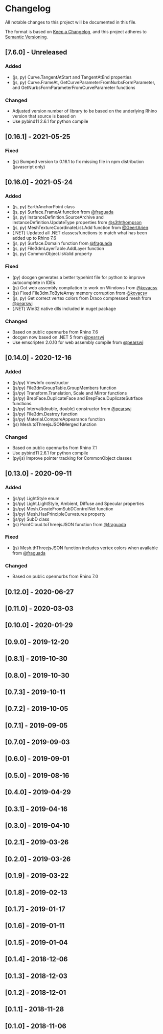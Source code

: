 # Changelog
All notable changes to this project will be documented in this file.

The format is based on [Keep a Changelog](https://keepachangelog.com/en/1.0.0/),
and this project adheres to [Semantic Versioning](https://semver.org/spec/v2.0.0.html).

## [7.6.0] - Unreleased
### Added
- (js, py) Curve.TangentAtStart and TangentAtEnd properties
- (js, py) Curve.FrameAt, GetCurveParameterFromNurbsFormParameter, and GetNurbsFormParameterFromCurveParameter functions

### Changed
- Adjusted version number of library to be based on the underlying Rhino version that source is based on
- Use pybind11 2.6.1 for python compile

## [0.16.1] - 2021-05-25
### Fixed
- (js) Bumped version to 0.16.1 to fix missing file in npm distribution (javascript only)

## [0.16.0] - 2021-05-24
### Added
- (js, py) EarthAnchorPoint class
- (js, py) Surface.FrameAt function from [@fraguada](https://github.com/fraguada)
- (js, py) InstanceDefinition.SourceArchive and InstanceDefinition.UpdateType properties from [@s3ththompson](https://github.com/s3ththompson)
- (js, py) MeshTextureCoordinateList.Add function from [@GeertArien](https://github.com/GeertArien)
- (.NET) Updated all .NET classes/functions to match what has been added up to Rhino 7.6
- (js, py) Surface.Domain function from [@fraguada](https://github.com/fraguada)
- (js, py) File3dmLayerTable.AddLayer function
- (js, py) CommonObject.IsValid property

### Fixed
- (py) docgen generates a better typehint file for python to improve autocomplete in IDEs
- (js) Got web assembly compilation to work on Windows from [@kovacsv](https://github.com/kovacsv)
- (js) Fixed File3dm.ToByteArray memory corruption from [@kovacsv](https://github.com/kovacsv)
- (js, py) Get correct vertex colors from Draco compressed mesh from [@pearswj](https://github.com/pearswj)
- (.NET) Win32 native dlls included in nuget package

### Changed
- Based on public opennurbs from Rhino 7.6
- docgen now based on .NET 5 from [@pearswj](https://github.com/pearswj)
- Use emscripten 2.0.10 for web assembly compile from [@pearswj](https://github.com/pearswj)

## [0.14.0] - 2020-12-16
### Added
- (js/py) ViewInfo constructor
- (js/py) File3dmGroupTable.GroupMembers function
- (js/py) Transform.Translation, Scale and Mirror functions
- (js/py) BrepFace.DuplicateFace and BrepFace.DuplicateSutrface functions
- (js/py) Interval(double, double) constructor from [@pearswj](https://github.com/pearswj)
- (js/py) File3dm.Destroy function
- (js/py) Material.CompareAppearance function
- (js) Mesh.toThreejsJSONMerged function

### Changed
- Based on public opennurbs from Rhino 7.1
- Use pybind11 2.6.1 for python compile
- (py/js) Improve pointer tracking for CommonObject classes

## [0.13.0] - 2020-09-11
### Added
- (js/py) LightStyle enum
- (js/py) Light.LightStyle, Ambient, Diffuse and Specular properties
- (js/py) Mesh.CreateFromSubDControlNet function
- (js/py) Mesh.HasPrincipleCurvatures property
- (js/py) SubD class
- (js) PointCloud.toThreejsJSON function from [@fraguada](https://github.com/fraguada)

### Fixed
- (js) Mesh.thThreejsJSON function includes vertex colors when available from [@fraguada](https://github.com/fraguada)

### Changed
- Based on public opennurbs from Rhino 7.0

## [0.12.0] - 2020-06-27
## [0.11.0] - 2020-03-03
## [0.10.0] - 2020-01-29
## [0.9.0] - 2019-12-20
## [0.8.1] - 2019-10-30
## [0.8.0] - 2019-10-30
## [0.7.3] - 2019-10-11
## [0.7.2] - 2019-10-05
## [0.7.1] - 2019-09-05
## [0.7.0] - 2019-09-03
## [0.6.0] - 2019-09-01
## [0.5.0] - 2019-08-16
## [0.4.0] - 2019-04-29
## [0.3.1] - 2019-04-16
## [0.3.0] - 2019-04-10
## [0.2.1] - 2019-03-26
## [0.2.0] - 2019-03-26
## [0.1.9] - 2019-03-22
## [0.1.8] - 2019-02-13
## [0.1.7] - 2019-01-17
## [0.1.6] - 2019-01-11
## [0.1.5] - 2019-01-04
## [0.1.4] - 2018-12-06
## [0.1.3] - 2018-12-03
## [0.1.2] - 2018-12-01
## [0.1.1] - 2018-11-28
## [0.1.0] - 2018-11-06

